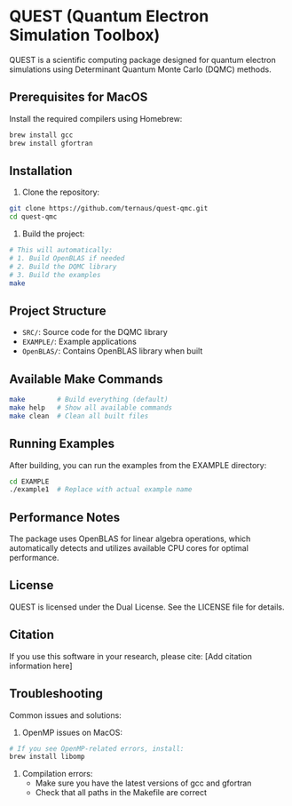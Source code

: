# QUEST (Quantum Electron Simulation Toolbox)

QUEST is a scientific computing package designed for quantum electron simulations using Determinant Quantum Monte Carlo (DQMC) methods.

## Prerequisites for MacOS

Install the required compilers using Homebrew:

```bash
brew install gcc
brew install gfortran
```

## Installation

1. Clone the repository:

```bash
git clone https://github.com/ternaus/quest-qmc.git
cd quest-qmc
```

1. Build the project:

```bash
# This will automatically:
# 1. Build OpenBLAS if needed
# 2. Build the DQMC library
# 3. Build the examples
make
```

## Project Structure

- `SRC/`: Source code for the DQMC library
- `EXAMPLE/`: Example applications
- `OpenBLAS/`: Contains OpenBLAS library when built

## Available Make Commands

```bash
make        # Build everything (default)
make help   # Show all available commands
make clean  # Clean all built files
```

## Running Examples

After building, you can run the examples from the EXAMPLE directory:

```bash
cd EXAMPLE
./example1  # Replace with actual example name
```

## Performance Notes

The package uses OpenBLAS for linear algebra operations, which automatically detects and utilizes available CPU cores for optimal performance.

## License

QUEST is licensed under the Dual License. See the LICENSE file for details.

## Citation

If you use this software in your research, please cite:
[Add citation information here]

## Troubleshooting

Common issues and solutions:

1. OpenMP issues on MacOS:

```bash
# If you see OpenMP-related errors, install:
brew install libomp
```

1. Compilation errors:
   - Make sure you have the latest versions of gcc and gfortran
   - Check that all paths in the Makefile are correct
